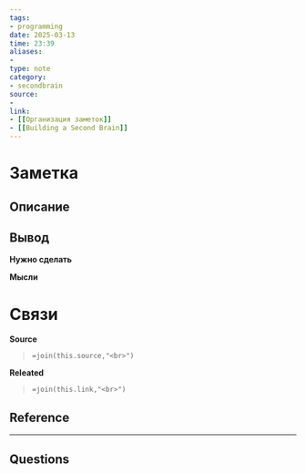 ```yaml
---
tags: 
- programming
date: 2025-03-13
time: 23:39
aliases: 
-
type: note
category: 
- secondbrain
source: 
-
link: 
- [[Организация заметок]]
- [[Building a Second Brain]]
---
```

# Заметка

**Описание**
- 

**Вывод**
- 


**Нужно сделать**


**Мысли**


# Связи

**Source**
>`=join(this.source,"<br>")`

**Releated**
>`=join(this.link,"<br>")`


**Reference**
- 

---

**Questions**
-